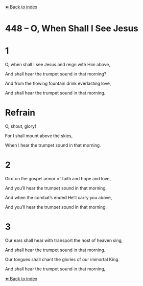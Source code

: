 [⬅️ Back to index](../README.md)

# 448 – O, When Shall I See Jesus





# 1

O, when shall I see Jesus and reign with Him above,

And shall hear the trumpet sound in that morning?

And from the flowing fountain drink everlasting love,

And shall hear the trumpet sound in that morning.



# Refrain

O, shout, glory!

For I shall mount above the skies,

When I hear the trumpet sound in that morning.



# 2

Gird on the gospel armor of faith and hope and love,

And you’ll hear the trumpet sound in that morning.

And when the combat’s ended He’ll carry you above,

And you’ll hear the trumpet sound in that morning.



# 3

Our ears shall hear with transport the host of heaven sing,

And shall hear the trumpet sound in that morning.

Our tongues shall chant the glories of our immortal King.

And shall hear the trumpet sound in that morning,

[⬅️ Back to index](../README.md)
